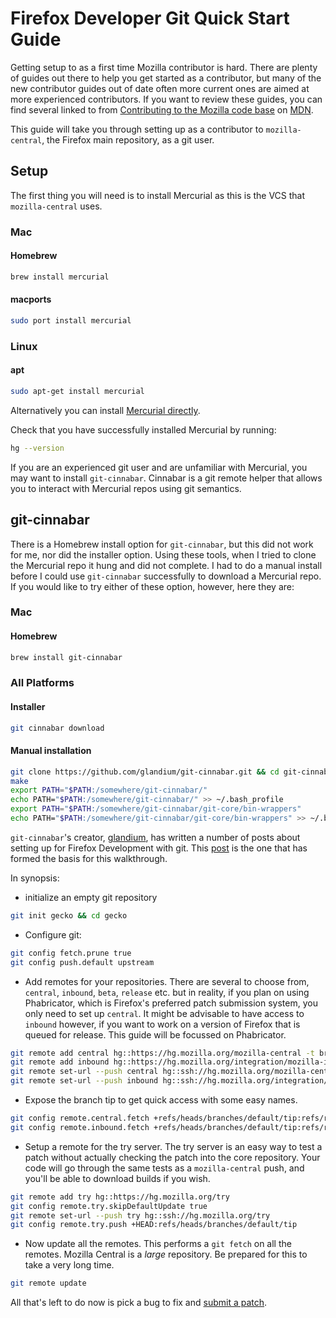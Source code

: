 
# Firefox Developer Git Quick Start Guide

Getting setup to as a first time Mozilla contributor is hard. There are plenty of guides out there to help you get started as a contributor, but many of the new contributor guides out of date often more current ones are aimed at more experienced contributors. If you want to review these guides, you can find several linked to from [Contributing to the Mozilla code base](https://developer.mozilla.org/docs/Mozilla/Developer_guide/Introduction) on [MDN](https://developer.mozilla.org/).

This guide will take you through setting up as a contributor to `mozilla-central`, the Firefox main repository, as a git user.

## Setup

The first thing you will need is to install Mercurial as this is the VCS that `mozilla-central` uses. 

### Mac

#### Homebrew

```bash
brew install mercurial
```

#### macports

```bash
sudo port install mercurial
```

### Linux

#### apt

```bash
sudo apt-get install mercurial
```

Alternatively you can install [Mercurial directly](https://www.mercurial-scm.org/wiki/Download).

Check that you have successfully installed Mercurial by running:
```bash
hg --version
```

If you are an experienced git user and are unfamiliar with Mercurial, you may want to install `git-cinnabar`. Cinnabar is a git remote helper that allows you to interact with Mercurial repos using git semantics.

## git-cinnabar

There is a Homebrew install option for `git-cinnabar`, but this did not work for me, nor did the installer option. Using these tools, when I tried to clone the Mercurial repo it hung and did not complete. I had to do a manual install before I could use `git-cinnabar` successfully to download a Mercurial repo. If you would like to try either of these option, however, here they are:

### Mac
#### Homebrew

```bash
brew install git-cinnabar
```

### All Platforms
#### Installer

```bash
git cinnabar download
```

#### Manual installation

```bash
git clone https://github.com/glandium/git-cinnabar.git && cd git-cinnabar
make
export PATH="$PATH:/somewhere/git-cinnabar/"
echo PATH="$PATH:/somewhere/git-cinnabar/" >> ~/.bash_profile
export PATH="$PATH:/somewhere/git-cinnabar/git-core/bin-wrappers"
echo PATH="$PATH:/somewhere/git-cinnabar/git-core/bin-wrappers" >> ~/.bash_profile
```

`git-cinnabar`'s creator, [glandium](https://glandium.org/), has written a number of posts about setting up for Firefox Development with git. This [post](https://glandium.org/blog/?page_id=3438) is the one that has formed the basis for this walkthrough.

In synopsis:

* initialize an empty git repository
```bash
git init gecko && cd gecko
```

* Configure git:

```bash
git config fetch.prune true
git config push.default upstream
```

* Add remotes for your repositories. There are several to choose from, `central`, `inbound`, `beta`, `release` etc. but in reality, if you plan on using Phabricator, which is Firefox's preferred patch submission system, you only need to set up `central`. It might be advisable to have access to `inbound` however, if you want to work on a version of Firefox that is queued for release. This guide will be focussed on Phabricator.

```bash
git remote add central hg::https://hg.mozilla.org/mozilla-central -t branches/default/tip
git remote add inbound hg::https://hg.mozilla.org/integration/mozilla-inbound -t branches/default/tip
git remote set-url --push central hg::ssh://hg.mozilla.org/mozilla-central
git remote set-url --push inbound hg::ssh://hg.mozilla.org/integration/mozilla-inbound
```
* Expose the branch tip to get quick access with some easy names.

```bash
git config remote.central.fetch +refs/heads/branches/default/tip:refs/remotes/central/default
git config remote.inbound.fetch +refs/heads/branches/default/tip:refs/remotes/inbound/default
```
* Setup a remote for the try server. The try server is an easy way to test a patch without actually checking the patch into the core repository. Your code will go through the same tests as a `mozilla-central` push, and you'll be able to download builds if you wish. 

```bash
git remote add try hg::https://hg.mozilla.org/try
git config remote.try.skipDefaultUpdate true
git remote set-url --push try hg::ssh://hg.mozilla.org/try
git config remote.try.push +HEAD:refs/heads/branches/default/tip
```
* Now update all the remotes. This performs a `git fetch` on all the remotes. Mozilla Central is a _large_ repository. Be prepared for this to take a very long time.	

```bash
git remote update
```

All that's left to do now is pick a bug to fix and [submit a patch](contributing-to-mc.md).
